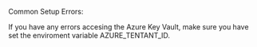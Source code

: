 Common Setup Errors:

If you have any errors accesing the Azure Key Vault, make sure you have set the enviroment variable AZURE_TENTANT_ID.